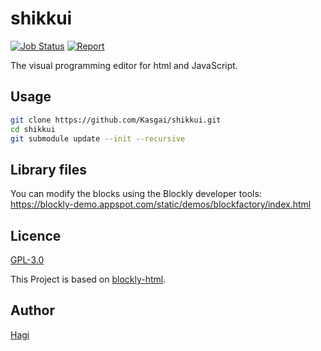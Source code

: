 # shikkui

[![Job Status](https://inspecode.rocro.com/badges/github.com/Kasgai/shikkui/status?token=mSb8s64PV9KYgq5Wot8ExSduaJwNFFge6bdHkukL3FU&branch=firebase)](https://inspecode.rocro.com/jobs/github.com/Kasgai/shikkui/latest?completed=true&branch=firebase)
[![Report](https://inspecode.rocro.com/badges/github.com/Kasgai/shikkui/report?token=mSb8s64PV9KYgq5Wot8ExSduaJwNFFge6bdHkukL3FU&branch=firebase)](https://inspecode.rocro.com/reports/github.com/Kasgai/shikkui/branch/firebase/summary)

The visual programming editor for html and JavaScript.

## Usage

```sh
git clone https://github.com/Kasgai/shikkui.git
cd shikkui
git submodule update --init --recursive
```

## Library files

You can modify the blocks using the Blockly developer tools:
https://blockly-demo.appspot.com/static/demos/blockfactory/index.html

## Licence

[GPL-3.0](https://github.com/Kasgai/shikkui/blob/firebase/LICENSE)

This Project is based on [blockly-html](https://github.com/bwinf/blockly-html).

## Author

[Hagi](https://github.com/iPolyomino)
